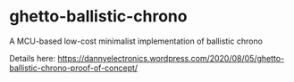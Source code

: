 # ghetto-ballistic-chrono
A MCU-based low-cost minimalist implementation of ballistic chrono

Details here: https://dannyelectronics.wordpress.com/2020/08/05/ghetto-ballistic-chrono-proof-of-concept/
